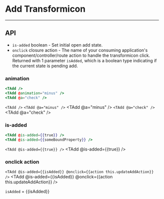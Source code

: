 # Add Transformicon
---
## API
  * `is-added` boolean - Set initial open add state.
  * `onclick` closure action - The name of your consuming application's component/controller/route action to handle the transformicon click. Returned with 1 parameter `isAdded`, which is a boolean type indicating if the current state is pending add.

### animation
```handlebars
<TAdd />
<TAdd @animation="minus" />
<TAdd @a="check" />
```
`<TAdd />` <TAdd />
`<TAdd @a="minus" />` <TAdd @a="minus" />
`<TAdd @a="check" />` <TAdd @a="check" />

### is-added
```handlebars
<TAdd @is-added={{true}} />
<TAdd @is-added={{someBoundProperty}} />
```
`<TAdd @is-added={{true}} />` <TAdd @is-added={{true}} />

### onclick action
`<TAdd @is-added={{isAdded}} @onclick={{action this.updateAddAction}} />` <TAdd @is-added={{isAdded}} @onclick={{action this.updateAddAction}} />

`isAdded` = {{isAdded}}

